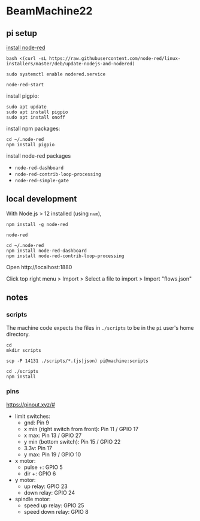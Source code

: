 # BeamMachine22

## pi setup

[install node-red](https://nodered.org/docs/getting-started/raspberrypi)

```shell
bash <(curl -sL https://raw.githubusercontent.com/node-red/linux-installers/master/deb/update-nodejs-and-nodered)
```

```shell
sudo systemctl enable nodered.service
```

```shell
node-red-start
```

install pigpio:

```shell
sudo apt update
sudo apt install pigpio
sudo apt install onoff
```

install npm packages:

```shell
cd ~/.node-red
npm install pigpio
```

install node-red packages

- `node-red-dashboard` 
- `node-red-contrib-loop-processing`
- `node-red-simple-gate`

## local development

With Node.js > 12 installed (using `nvm`),

```shell
npm install -g node-red
```

```shell
node-red
```

```shell
cd ~/.node-red
npm install node-red-dashboard
npm install node-red-contrib-loop-processing
```

Open http://localhost:1880

Click top right menu > Import > Select a file to import > Import "flows.json"

## notes

### scripts

The machine code expects the files in `./scripts` to be in the `pi` user's home directory.

```shell
cd
mkdir scripts
```

```shell
scp -P 14131 ./scripts/*.(js|json) pi@machine:scripts
```

```shell
cd ./scripts
npm install
```

### pins

https://pinout.xyz/#

- limit switches:
  - gnd: Pin 9
  - x min (right switch from front): Pin 11 / GPIO 17
  - x max: Pin 13 / GPIO 27
  - y min (bottom switch): Pin 15 / GPIO 22
  - 3.3v: Pin 17
  - y max: Pin 19 / GPIO 10
- x motor:
  - pulse +: GPIO 5
  - dir +: GPIO 6
- y motor:
  - up relay: GPIO 23
  - down relay: GPIO 24
- spindle motor:
  - speed up relay: GPIO 25
  - speed down relay: GPIO 8
